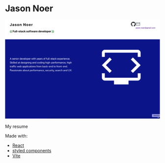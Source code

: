 # Jason Noer

![](https://github.com/jnoer/about-me/blob/main/website.png?raw=true)

My resume

Made with:

- [React](https://react.dev/)
- [styled components](https://styled-components.com/)
- [Vite](https://vite.dev/) 

